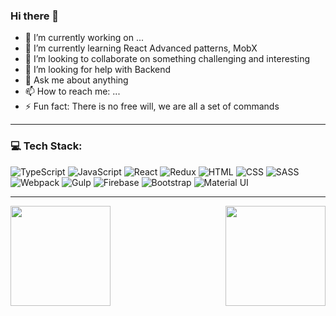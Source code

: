 ### Hi there 👋

- 🔭 I’m currently working on ...
- 🌱 I’m currently learning React Advanced patterns, MobX
- 👯 I’m looking to collaborate on something challenging and interesting
- 🤔 I’m looking for help with Backend
- 💬 Ask me about anything
- 📫 How to reach me: ...
- ⚡ Fun fact: There is no free will, we are all a set of commands

---

<h3>💻 Tech Stack:</h3>
<p>
<img alt="TypeScript" src="https://img.shields.io/badge/-TypeScript-black?style=social&logo=typescript&logoColor=007ACC" />

<img alt="JavaScript" src="https://img.shields.io/badge/-JavaScript-black?style=social&logo=javascript&logoColor=F7DF1E" />

<img alt="React" src="https://img.shields.io/badge/-React-black?style=social&logo=react&logoColor=61DAFB" />

<img alt="Redux" src="https://img.shields.io/badge/-Redux-black?style=social&logo=redux" />

<img alt="HTML" src="https://img.shields.io/badge/-HTML-black?style=social&logo=html5" />

<img alt="CSS" src="https://img.shields.io/badge/-CSS-black?style=social&logo=css3" />

<img alt="SASS" src="https://img.shields.io/badge/-SASS-black?style=social&logo=sass" />

<img alt="Webpack" src="https://img.shields.io/badge/-Webpack-black?style=social&logo=webpack" />

<img alt="Gulp" src="https://img.shields.io/badge/-Gulp-black?style=social&logo=gulp" />

<img alt="Firebase" src="https://img.shields.io/badge/-Firebase-black?style=social&logo=firebase&logoColor=FFCA28" />

<img alt="Bootstrap" src="https://img.shields.io/badge/-Bootstrap-black?style=social&logo=bootstrap" />

<img alt="Material UI" src="https://img.shields.io/badge/-Material%20UI-black?style=social&logo=material-ui" />
</p>

---

<img height="160em" align="left" src="https://github-readme-stats.vercel.app/api?username=s-pyadyshev&count_private=true&show_icons=true" />
<img height="160em" align="right" src="https://github-readme-stats-eight-theta.vercel.app/api/top-langs/?username=s-pyadyshev&layout=compact" />
